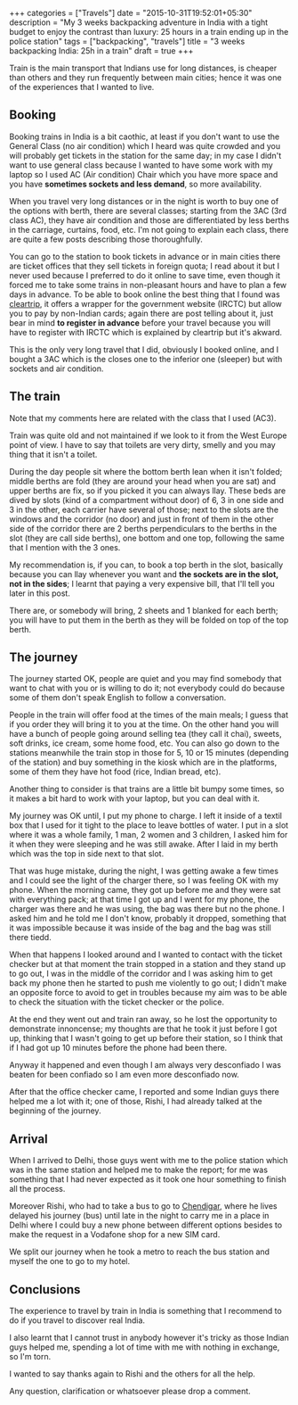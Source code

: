 +++
categories = ["Travels"]
date = "2015-10-31T19:52:01+05:30"
description = "My 3 weeks backpacking adventure in India with a tight budget to enjoy the contrast than luxury: 25 hours in a train ending up in the police station"
tags = ["backpacking", "travels"]
title = "3 weeks backpacking India: 25h in a train"
draft = true
+++

Train is the main transport that Indians use for long distances, is cheaper than others and they run frequently between main cities; hence it was one of the experiences that I wanted to live.

## Booking

Booking trains in India is a bit caothic, at least if you don't want to use the General Class (no air condition) which I heard was quite crowded and you will probably get tickets in the station for the same day; in my case I didn't want to use general class because I wanted to have some work with my laptop so I used AC (Air condition) Chair which you have more space and you have **sometimes sockets and less demand**, so more availability.

When you travel very long distances or in the night is worth to buy one of the options with berth, there are several classes; starting from the 3AC (3rd class AC), they have air condition and those are differentiated by less berths in the carriage, curtains, food, etc. I'm not going to explain each class, there are quite a few posts describing those thoroughfully.

You can go to the station to book tickets in advance or in main cities there are ticket offices that they sell tickets in foreign quota; I read about it but I never used because I preferred to do it online to save time, even though it forced me to take some trains in non-pleasant hours and have to plan a few days in advance. To be able to book online the best thing that I found was <a href="http://www.cleartrip.com" target="_blank" rel="nofollow">cleartrip</a>, it offers a wrapper for the government website (IRCTC) but allow you to pay by non-Indian cards; again there are post telling about it, just bear in mind **to register in advance** before your travel because you will have to register with IRCTC which is explained by cleartrip but it's akward.

This is the only very long travel that I did, obviously I booked online, and I bought a 3AC which is the closes one to the inferior one (sleeper) but with sockets and air condition.


## The train

Note that my comments here are related with the class that I used (AC3).

Train was quite old and not maintained if we look to it from the West Europe point of view. I have to say that toilets are very dirty, smelly and you may thing that it isn't a toilet.

During the day people sit where the bottom berth lean when it isn't folded; middle berths are fold (they are around your head when you are sat) and upper berths are fix, so if you picked it you can always llay. These beds are dived by slots (kind of a compartment without door) of 6, 3 in one side and 3 in the other, each carrier have several of those; next to the slots are the windows and the corridor (no door) and just in front of them in the other side of the corridor there are 2 berths perpendiculars to the berths in the slot (they are call side berths), one bottom and one top, following the same that I mention with the 3 ones.

My recommendation is, if you can, to book a top berth in the slot, basically because you can llay whenever you want and **the sockets are in the slot, not in the sides**; I learnt that paying a very expensive bill, that I'll tell you later in this post.

There are, or somebody will bring, 2 sheets and 1 blanked for each berth; you will have to put them in the berth as they will be folded on top of the top berth.

## The journey

The journey started OK, people are quiet and you may find somebody that want to chat with you or is willing to do it; not everybody could do because some of them don't speak English to follow a conversation.

People in the train will offer food at the times of the main meals; I guess that if you order they will bring it to you at the time. On the other hand you will have a bunch of people going around selling tea (they call it chai), sweets, soft drinks, ice cream, some home food, etc. You can also go down to the stations meanwhile the train stop in those for 5, 10 or 15 minutes (depending of the station) and buy something in the kiosk which are in the platforms, some of them they have hot food (rice, Indian bread, etc).

Another thing to consider is that trains are a little bit bumpy some times, so it makes a bit hard to work with your laptop, but you can deal with it.

My journey was OK until, I put my phone to charge. I left it inside of a textil box that I used for it tight to the place to leave bottles of water. I put in a slot where it was a whole family, 1 man, 2 women and 3 children, I asked him for it when they were sleeping and he was still awake. After I laid in my berth which was the top in side next to that slot.

That was huge mistake, during the night, I was getting awake a few times and I could see the light of the charger there, so I was feeling OK with my phone. When the morning came, they got up before me and they were sat with everything pack; at that time I got up and I went for my phone, the charger was there and he was using, the bag was there but no the phone. I asked him and he told me I don't know, probably it dropped, something that it was impossible because it was inside of the bag and the bag was still there tiedd.

When that happens I looked around and I wanted to contact with the ticket checker but at that moment the train stopped in a station and they stand up to go out, I was in the middle of the corridor and I was asking him to get back my phone then he started to push me violently to go out; I didn't make an opposite force to avoid to get in troubles because my aim was to be able to check the situation with the ticket checker or the police.

At the end they went out and train ran away, so he lost the opportunity to demonstrate innoncense; my thoughts are that he took it just before I got up, thinking that I wasn't going to get up before their station, so I think that if I had got up 10 minutes before the phone had been there.

Anyway it happened and even though I am always very desconfiado I was beaten for been confiado so I am even more desconfiado now.

After that the office checker came, I reported and some Indian guys there helped me a lot with it; one of those, Rishi, I had already talked at the beginning of the journey.


## Arrival

When I arrived to Delhi, those guys went with me to the police station which was in the same station and helped me to make the report; for me was something that I had never expected as it took one hour something to finish all the process.

Moreover Rishi, who had to take a bus to go to <a href="" target="_blank" rel="nofollow">Chendigar</a>, where he lives delayed his journey (bus) until late in the night to carry me in a place in Delhi where I could buy a new phone between different options besides to make the request in a Vodafone shop for a new SIM card.

We split our journey when he took a metro to reach the bus station and myself the one to go to my hotel.


## Conclusions

The experience to travel by train in India is something that I recommend to do if you travel to discover real India.

I also learnt that I cannot trust in anybody however it's tricky as those Indian guys helped me, spending a lot of time with me with nothing in exchange, so I'm torn.


I wanted to say thanks again to Rishi and the others for all the help.

Any question, clarification or whatsoever please drop a comment.
